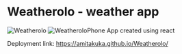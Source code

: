 # Weatherolo - weather app
![Weatherolo](https://github.com/AmitAkuka/Weatherolo/assets/102300284/eaec9256-d970-4085-81b9-3096c72cecfa)
![WeatheroloPhone](https://github.com/AmitAkuka/Weatherolo/assets/102300284/99eed895-e0b6-4cbd-9bf1-267410a0bdf6)
App created using react

Deployment link: https://amitakuka.github.io/Weatherolo/

